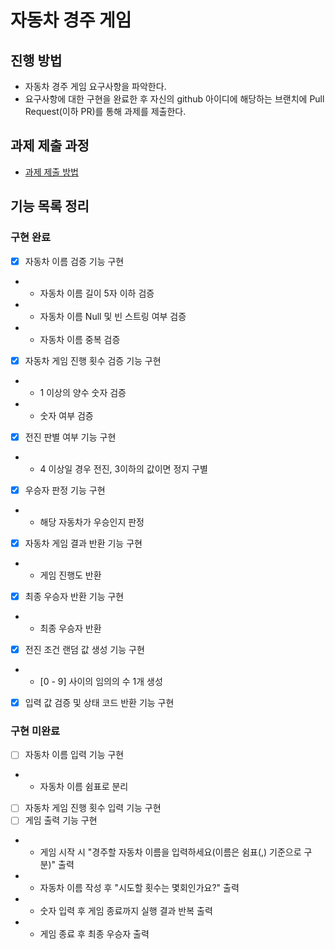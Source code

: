 # 자동차 경주 게임
## 진행 방법
* 자동차 경주 게임 요구사항을 파악한다.
* 요구사항에 대한 구현을 완료한 후 자신의 github 아이디에 해당하는 브랜치에 Pull Request(이하 PR)를 통해 과제를 제출한다.

## 과제 제출 과정
* [과제 제출 방법](https://github.com/next-step/nextstep-docs/tree/master/precourse)

## 기능 목록 정리
### 구현 완료
- [X] 자동차 이름 검증 기능 구현
- - 자동차 이름 길이 5자 이하 검증
- - 자동차 이름 Null 및 빈 스트링 여부 검증
- - 자동차 이름 중복 검증
- [X] 자동차 게임 진행 횟수 검증 기능 구현
- - 1 이상의 양수 숫자 검증 
- - 숫자 여부 검증
- [X] 전진 판별 여부 기능 구현
- - 4 이상일 경우 전진, 3이하의 값이면 정지 구별
- [X] 우승자 판정 기능 구현
- - 해당 자동차가 우승인지 판정
- [X] 자동차 게임 결과 반환 기능 구현
- - 게임 진행도 반환 
- [X] 최종 우승자 반환 기능 구현
- - 최종 우승자 반환
- [X] 전진 조건 랜덤 값 생성 기능 구현
- - [0 - 9] 사이의 임의의 수 1개 생성
- [X] 입력 값 검증 및 상태 코드 반환 기능 구현
### 구현 미완료
- [ ] 자동차 이름 입력 기능 구현
- - 자동차 이름 쉼표로 분리
- [ ] 자동차 게임 진행 횟수 입력 기능 구현
- [ ] 게임 출력 기능 구현
- - 게임 시작 시 "경주할 자동차 이름을 입력하세요(이름은 쉼표(,) 기준으로 구분)" 출력
- - 자동차 이름 작성 후 "시도할 횟수는 몇회인가요?" 출력
- - 숫자 입력 후 게임 종료까지 실행 결과 반복 출력
- - 게임 종료 후 최종 우승자 출력